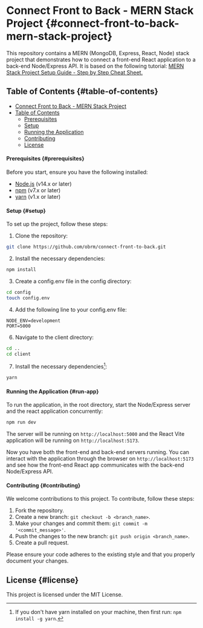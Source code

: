 # Connect Front to Back - MERN Stack Project {#connect-front-to-back-mern-stack-project}

This repository contains a MERN (MongoDB, Express, React, Node) stack project that demonstrates how to connect a front-end React application to a back-end Node/Express API. It is based on the following tutorial: [MERN Stack Project Setup Guide - Step by Step Cheat Sheet.](https://medium.com/@obrm770/mern-stack-project-setup-guide-step-by-step-cheat-sheet-25fae8d08a9a)


## Table of Contents {#table-of-contents}

- [Connect Front to Back - MERN Stack Project](#connect-front-to-back-mern-stack-project)
- [Table of Contents](#table-of-contents)
  - [Prerequisites](#prerequisites)
  - [Setup](#setup)
  - [Running the Application](#run-app)
  - [Contributing](#contributing)
  - [License](#license)

#### Prerequisites {#prerequisites}

Before you start, ensure you have the following installed:

* [Node.js](https://nodejs.org/en/download) (v14.x or later)
* [npm](https://www.npmjs.com/get-npm) (v7.x or later)
* [yarn](https://classic.yarnpkg.com/lang/en/docs/install) (v1.x or later)

#### Setup {#setup}

To set up the project, follow these steps:

1. Clone the repository:

```bash
git clone https://github.com/obrm/connect-front-to-back.git
```

2. Install the necessary dependencies:

```bash
npm install
```

3. Create a config.env file in the config directory:

```bash
cd config
touch config.env
```  
4. Add the following line to your config.env file:
```env
NODE_ENV=development
PORT=5000
```

6. Navigate to the client directory:
```bash
cd ..
cd client
```
7. Install the necessary dependencies[^1]:
```bash
yarn
```

#### Running the Application {#run-app}

To run the application, in the root directory, start the Node/Express server and the react application concurrently:

```bash
npm run dev
```
The server will be running on `http://localhost:5000` and the React Vite application will be running on `http://localhost:5173`.

Now you have both the front-end and back-end servers running. You can interact with the application through the browser on `http://localhost:5173` and see how the front-end React app communicates with the back-end Node/Express API.

#### Contributing {#contributing}

We welcome contributions to this project. To contribute, follow these steps:

1. Fork the repository.
2. Create a new branch: `git checkout -b <branch_name>`.
3. Make your changes and commit them: `git commit -m '<commit_message>'`.
4. Push the changes to the new branch: `git push origin <branch_name>`.
5. Create a pull request.

Please ensure your code adheres to the existing style and that you properly document your changes.

## License {#license}

This project is licensed under the MIT License. 

[^1]: If you don't have yarn installed on your machine, then first run: `npm install -g yarn`.
